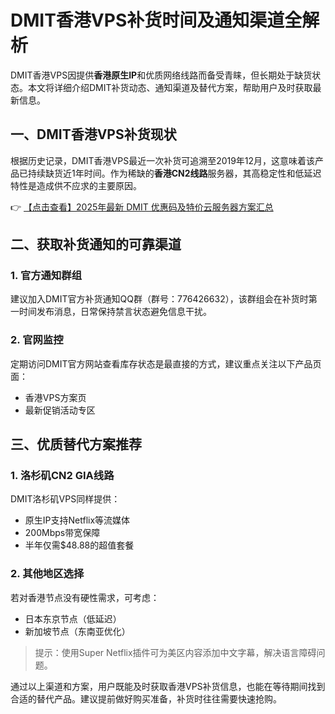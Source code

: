 # DMIT香港VPS补货时间及通知渠道全解析

DMIT香港VPS因提供**香港原生IP**和优质网络线路而备受青睐，但长期处于缺货状态。本文将详细介绍DMIT补货动态、通知渠道及替代方案，帮助用户及时获取最新信息。

## 一、DMIT香港VPS补货现状

根据历史记录，DMIT香港VPS最近一次补货可追溯至2019年12月，这意味着该产品已持续缺货近1年时间。作为稀缺的**香港CN2线路**服务器，其高稳定性和低延迟特性是造成供不应求的主要原因。

👉 [【点击查看】2025年最新 DMIT 优惠码及特价云服务器方案汇总](https://bit.ly/dmit_coupon)

## 二、获取补货通知的可靠渠道

### 1. 官方通知群组
建议加入DMIT官方补货通知QQ群（群号：776426632），该群组会在补货时第一时间发布消息，日常保持禁言状态避免信息干扰。

### 2. 官网监控
定期访问DMIT官方网站查看库存状态是最直接的方式，建议重点关注以下产品页面：
- 香港VPS方案页
- 最新促销活动专区

## 三、优质替代方案推荐

### 1. 洛杉矶CN2 GIA线路
DMIT洛杉矶VPS同样提供：
- 原生IP支持Netflix等流媒体
- 200Mbps带宽保障
- 半年仅需$48.88的超值套餐

### 2. 其他地区选择
若对香港节点没有硬性需求，可考虑：
- 日本东京节点（低延迟）
- 新加坡节点（东南亚优化）

> 提示：使用Super Netflix插件可为美区内容添加中文字幕，解决语言障碍问题。

通过以上渠道和方案，用户既能及时获取香港VPS补货信息，也能在等待期间找到合适的替代产品。建议提前做好购买准备，补货时往往需要快速抢购。